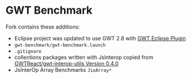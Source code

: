# GWT Benchmark

Fork contains these additions:

- Eclipse project was updated to use GWT 2.8 with [GWT Eclipse Plugin](https://github.com/gwt-plugins/gwt-eclipse-plugin)
- `gwt-benchmark/gwt-benchmark.launch`
- `.gitignore`
- collections packages written with JsInterop copied from [GWTReact/gwt-interop-utils Version 0.4.0](https://github.com/GWTReact/gwt-interop-utils/releases/tag/v0.4.0)
- JsInterOp Array Benchmarks `JioArray*`
